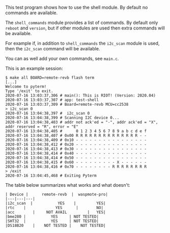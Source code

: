 This test program shows how to use the shell module. By default no commands
are available.

The `shell_commands` module provides a list of commands. By default only
`reboot` and `version`, but if other modules are used then extra commands will
be available.

For example if, in addition to `shell_commands` the `i2c_scan` module is used,
then the `i2c_scan` command will be available.

You can as well add your own commands, see `main.c`.

This is an example session:

``` 
$ make all BOARD=remote-revb flash term
[...]
Welcome to pyterm!
Type '/exit' to exit.
2020-07-16 13:03:37,306 # main(): This is RIOT! (Version: 2020.04)
2020-07-16 13:03:37,307 # app: test-shell
2020-07-16 13:03:37,309 # Board=remote-revb MCU=cc2538
> i2c_scan 0
2020-07-16 13:04:38,397 #  i2c_scan 0
2020-07-16 13:04:38,399 # Scanning I2C device 0...
2020-07-16 13:04:38,403 # addr not ack'ed = "-", addr ack'ed = "X", addr reserved = "R", error = "E"
2020-07-16 13:04:38,405 #      0 1 2 3 4 5 6 7 8 9 a b c d e f
2020-07-16 13:04:38,407 # 0x00 R R R R R R R R R R R R R R - -
2020-07-16 13:04:38,409 # 0x10 - - - - - - - - - - - - - - - -
2020-07-16 13:04:38,412 # 0x20 - - - - - - - - - - - - - - - -
2020-07-16 13:04:38,413 # 0x30 - - - - - - - - - - - - - - - -
2020-07-16 13:04:38,414 # 0x40 - - - - - - - - - - - - - - - -
2020-07-16 13:04:38,414 # 0x50 - - - - - - - - - - - - - - - -
2020-07-16 13:04:38,415 # 0x60 - - - - - - - - - X - - - - - -
2020-07-16 13:04:38,416 # 0x70 - - - - - - - - R R R R R R R R
> /exit
2020-07-16 13:04:45,468 # Exiting Pyterm
``` 

The table below summarizes what works and what doesn't:

    | Device |      remote-revb  |  waspmote-pro|
    |---|---|---|
    |i2c_scan  |           YES    |         YES|
    |rtc    |             YES      |        NO|
    |acc		|	  NOT AVAIL 		|	YES|
    |bme280	|		    YES 	| NOT TESTED|
    |SHT32	|			YES 	| NOT TESTED|
    |DS18B20	|	 NOT TESTED	|	 NOT TESTED|
